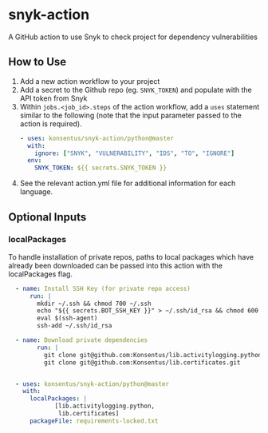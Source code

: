 # snyk-action

A GitHub action to use Snyk to check project for dependency vulnerabilities

## How to Use

1. Add a new action workflow to your project
2. Add a secret to the Github repo (eg. `SNYK_TOKEN`) and populate with the API token from Snyk
3. Within `jobs.<job_id>.steps` of the action workflow, add a `uses` statement similar to the following (note that the input parameter passed to the action is required).
   ```yml
   - uses: konsentus/snyk-action/python@master
     with:
       ignore: ["SNYK", "VULNERABILITY", "IDS", "TO", "IGNORE"]
     env:
       SNYK_TOKEN: ${{ secrets.SNYK_TOKEN }}
   ```
4. See the relevant action.yml file for additional information for each language.

## Optional Inputs

### localPackages

To handle installation of private repos, paths to local packages which have already been downloaded can be passed into this action with
the localPackages flag.

```yml
  - name: Install SSH Key (for private repo access)
      run: |
        mkdir ~/.ssh && chmod 700 ~/.ssh
        echo "${{ secrets.BOT_SSH_KEY }}" > ~/.ssh/id_rsa && chmod 600 ~/.ssh/id_rsa
        eval $(ssh-agent)
        ssh-add ~/.ssh/id_rsa

  - name: Download private dependencies
        run: |
          git clone git@github.com:Konsentus/lib.activitylogging.python.git
          git clone git@github.com:Konsentus/lib.certificates.git


  - uses: konsentus/snyk-action/python@master
    with:
      localPackages: |
             [lib.activitylogging.python,
              lib.certificates]
      packageFile: requirements-locked.txt
```
